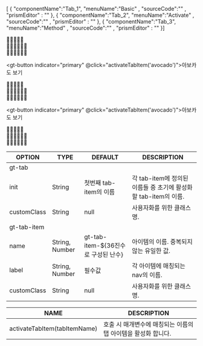 <!--split:basic-->
[ { "componentName":"Tab_1", "menuName":"Basic" , "sourceCode":"" , "prismEditor" : "" }, { "componentName":"Tab_2", "menuName":"Activate" , "sourceCode":"" , "prismEditor" : "" }, { "componentName":"Tab_3", "menuName":"Method" , "sourceCode":"" , "prismEditor" : "" }]

<!--split:Tab_1:sourceCode-->

<gt-panel>
  <template #title>Basic</template>
  <template #box>
    <gt-tab>
      <gt-tab-item label="사과"><div>🍏🍏🍏🍏🍏</div></gt-tab-item>
      <gt-tab-item label="복숭아"><div>🍑🍑🍑🍑🍑🍑</div></gt-tab-item>
      <gt-tab-item label="아보카도"><div>🥑🥑🥑🥑🥑🥑</div></gt-tab-item>
    </gt-tab>
  </template>
  <template #text>
    label의 값이 각 탭 아이템의 제목에 매칭됩니다.
  </template>
</gt-panel>

<!--split:Tab_1:prismEditor-->

<gt-tab>
  <gt-tab-item label="사과"><div>🍏🍏🍏🍏🍏</div></gt-tab-item>
  <gt-tab-item label="복숭아"><div>🍑🍑🍑🍑🍑🍑</div></gt-tab-item>
  <gt-tab-item label="아보카도"><div>🥑🥑🥑🥑🥑🥑</div></gt-tab-item>
</gt-tab>

<!--split:Tab_2:sourceCode-->

<gt-panel>
  <template #title>Activate</template>
  <template #box>
    <gt-tab init="peach">
      <gt-tab-item label="사과" name="apple"><div>🍏🍏🍏🍏🍏</div></gt-tab-item>
      <gt-tab-item label="복숭아" name="peach"><div>🍑🍑🍑🍑🍑🍑</div></gt-tab-item>
      <gt-tab-item label="아보카도" name="avocado"><div>🥑🥑🥑🥑🥑🥑</div></gt-tab-item>
    </gt-tab>
  </template>
  <template #text>
    각 탭 아이템에 이름을 지정하면, 특정 탭이 활성된 상태로 초기화할 수 있습니다.
  </template>
</gt-panel>

<!--split:Tab_2:prismEditor-->

<gt-button indicator="primary" @click="activateTabItem('avocado')">아보카도 보기</gt-button>
<gt-tab>
  <gt-tab-item label="사과" name="apple"><div>🍏🍏🍏🍏🍏</div></gt-tab-item>
  <gt-tab-item label="복숭아" name="peach"><div>🍑🍑🍑🍑🍑🍑</div></gt-tab-item>
  <gt-tab-item label="아보카도" name="avocado"><div>🥑🥑🥑🥑🥑🥑</div></gt-tab-item>
</gt-tab>

<!--split:Tab_3:sourceCode-->

<gt-panel>
  <template #title>Method</template>
  <template #box>
    <gt-button indicator="primary" @click="activateTabItem('avocado')">아보카도 보기</gt-button>
    <gt-tab>
      <gt-tab-item label="사과" name="apple"><div>🍏🍏🍏🍏🍏</div></gt-tab-item>
      <gt-tab-item label="복숭아" name="peach"><div>🍑🍑🍑🍑🍑🍑</div></gt-tab-item>
      <gt-tab-item label="아보카도" name="avocado"><div>🥑🥑🥑🥑🥑🥑</div></gt-tab-item>
    </gt-tab>
  </template>
  <template #text>
    activateTabItem(tabItemName) 내장함수로 다른 컴포넌트에서도 접근하여 특정 탭을 활성화 할 수 있습니다.
  </template>
</gt-panel>

<!--split:Tab_3:prismEditor-->

<gt-button indicator="primary" @click="activateTabItem('avocado')">아보카도 보기</gt-button>
<gt-tab>
  <gt-tab-item label="사과" name="apple"><div>🍏🍏🍏🍏🍏</div></gt-tab-item>
  <gt-tab-item label="복숭아" name="peach"><div>🍑🍑🍑🍑🍑🍑</div></gt-tab-item>
  <gt-tab-item label="아보카도" name="avocado"><div>🥑🥑🥑🥑🥑🥑</div></gt-tab-item>
</gt-tab>

<!--split:props-->

| OPTION | TYPE | DEFAULT | DESCRIPTION |
|--|--|--|----| 
| gt-tab ||||
| init | String | 첫번째 tab-item의 이름 | 각 tab-item에 정의된 이름들 중 초기에 활성화할 tab-item의 이름. |
| customClass | String | null | 사용자화를 위한 클래스명. |
| gt-tab-item ||||
| name | String, Number | gt-tab-item-${36진수로 구성된 난수} | 아이템의 이름. 중복되지 않는 유일한 값.|
| label | String, Number | 필수값 | 각 아이템에 매칭되는 nav의 이름.|
| customClass | String | null | 사용자화를 위한 클래스명. |

<!--split:methods-->

| NAME | DESCRIPTION |
|--|--|
| activateTabItem(tabItemName) | 호출 시 매개변수에 매칭되는 이름의 탭 아이템을 활성화 합니다. |